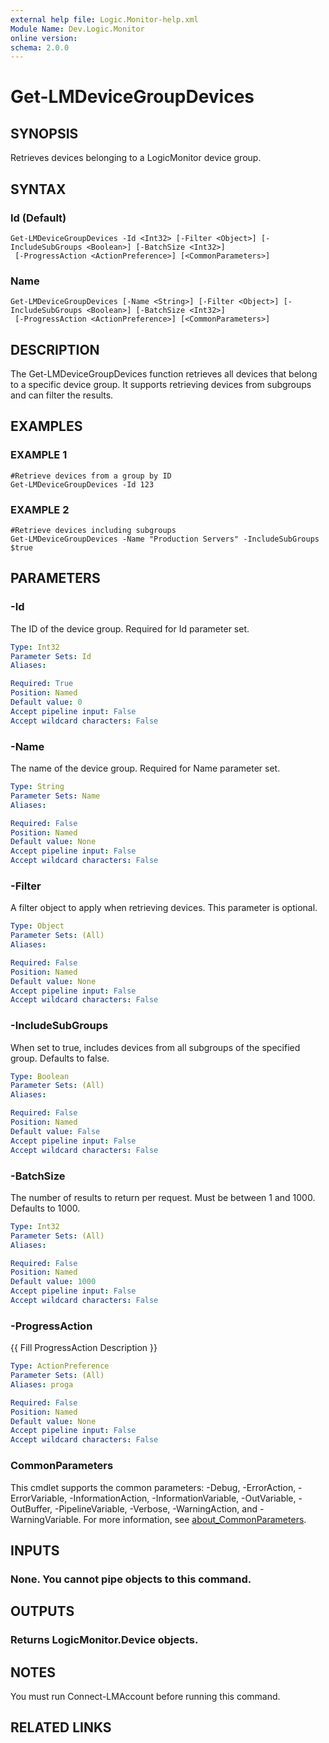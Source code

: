 ```yaml
---
external help file: Logic.Monitor-help.xml
Module Name: Dev.Logic.Monitor
online version:
schema: 2.0.0
---
```


# Get-LMDeviceGroupDevices

## SYNOPSIS
Retrieves devices belonging to a LogicMonitor device group.

## SYNTAX

### Id (Default)
```
Get-LMDeviceGroupDevices -Id <Int32> [-Filter <Object>] [-IncludeSubGroups <Boolean>] [-BatchSize <Int32>]
 [-ProgressAction <ActionPreference>] [<CommonParameters>]
```

### Name
```
Get-LMDeviceGroupDevices [-Name <String>] [-Filter <Object>] [-IncludeSubGroups <Boolean>] [-BatchSize <Int32>]
 [-ProgressAction <ActionPreference>] [<CommonParameters>]
```

## DESCRIPTION
The Get-LMDeviceGroupDevices function retrieves all devices that belong to a specific device group.
It supports retrieving devices from subgroups and can filter the results.

## EXAMPLES

### EXAMPLE 1
```
#Retrieve devices from a group by ID
Get-LMDeviceGroupDevices -Id 123
```

### EXAMPLE 2
```
#Retrieve devices including subgroups
Get-LMDeviceGroupDevices -Name "Production Servers" -IncludeSubGroups $true
```

## PARAMETERS

### -Id
The ID of the device group.
Required for Id parameter set.

```yaml
Type: Int32
Parameter Sets: Id
Aliases:

Required: True
Position: Named
Default value: 0
Accept pipeline input: False
Accept wildcard characters: False
```

### -Name
The name of the device group.
Required for Name parameter set.

```yaml
Type: String
Parameter Sets: Name
Aliases:

Required: False
Position: Named
Default value: None
Accept pipeline input: False
Accept wildcard characters: False
```

### -Filter
A filter object to apply when retrieving devices.
This parameter is optional.

```yaml
Type: Object
Parameter Sets: (All)
Aliases:

Required: False
Position: Named
Default value: None
Accept pipeline input: False
Accept wildcard characters: False
```

### -IncludeSubGroups
When set to true, includes devices from all subgroups of the specified group.
Defaults to false.

```yaml
Type: Boolean
Parameter Sets: (All)
Aliases:

Required: False
Position: Named
Default value: False
Accept pipeline input: False
Accept wildcard characters: False
```

### -BatchSize
The number of results to return per request.
Must be between 1 and 1000.
Defaults to 1000.

```yaml
Type: Int32
Parameter Sets: (All)
Aliases:

Required: False
Position: Named
Default value: 1000
Accept pipeline input: False
Accept wildcard characters: False
```

### -ProgressAction
{{ Fill ProgressAction Description }}

```yaml
Type: ActionPreference
Parameter Sets: (All)
Aliases: proga

Required: False
Position: Named
Default value: None
Accept pipeline input: False
Accept wildcard characters: False
```

### CommonParameters
This cmdlet supports the common parameters: -Debug, -ErrorAction, -ErrorVariable, -InformationAction, -InformationVariable, -OutVariable, -OutBuffer, -PipelineVariable, -Verbose, -WarningAction, and -WarningVariable. For more information, see [about_CommonParameters](http://go.microsoft.com/fwlink/?LinkID=113216).

## INPUTS

### None. You cannot pipe objects to this command.
## OUTPUTS

### Returns LogicMonitor.Device objects.
## NOTES
You must run Connect-LMAccount before running this command.

## RELATED LINKS
